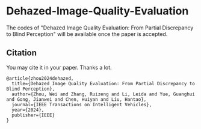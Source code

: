# Dehazed-Image-Quality-Evaluation

The codes of "Dehazed Image Quality Evaluation: From Partial Discrepancy to Blind Perception" will be available once the paper is accepted.


## Citation
You may cite it in your paper. Thanks a lot.

```
@article{zhou2024dehazed,
  title={Dehazed Image Quality Evaluation: From Partial Discrepancy to Blind Perception},
  author={Zhou, Wei and Zhang, Ruizeng and Li, Leida and Yue, Guanghui and Gong, Jianwei and Chen, Huiyan and Liu, Hantao},
  journal={IEEE Transactions on Intelligent Vehicles},
  year={2024},
  publisher={IEEE}
}
```



